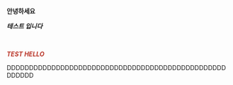 <p><strong>안녕하세요&nbsp;</strong></p>
<p><em><strong>테스트 입니다 </strong></em></p>
<p>&nbsp;</p>
<p><span style="color: rgb(186, 55, 42);"><em><strong>TEST HELLO </strong></em></span></p>
<p>DDDDDDDDDDDDDDDDDDDDDDDDDDDDDDDDDDDDDDDDDDDDDDDDDDDDDDD</p>
<p>&nbsp;</p>
<p>&nbsp;</p>
<p>&nbsp;</p>
